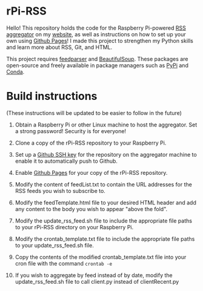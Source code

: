 # rPi-RSS
Hello! This repository holds the code for the Raspberry Pi-powered [RSS aggregator](https://johngnicholas.github.io/rss_feed/feed.html) on my [website](https://johngnicholas.github.io), as well as instructions on how to set up your own using [Github Pages](https://pages.github.com/)! I made this project to strengthen my Python skills and learn more about RSS, Git, and HTML.

This project requires [feedparser](https://github.com/kurtmckee/feedparser) and [BeautifulSoup](https://www.crummy.com/software/BeautifulSoup/). These packages are open-source and freely available in package managers such as [PyPi](https://pypi.org/) and [Conda](https://conda.io).

# Build instructions
(These instructions will be updated to be easier to follow in the future)

1. Obtain a Raspberry Pi or other Linux machine to host the aggregator. Set a strong password! Security is for everyone!

2. Clone a copy of the rPi-RSS repository to your Raspberry Pi.

3. Set up a [Github SSH key](https://docs.github.com/en/github/authenticating-to-github/connecting-to-github-with-ssh) for the repository on the aggregator machine to enable it to automatically push to Github.

4. Enable [Github Pages](https://docs.github.com/en/pages/getting-started-with-github-pages/creating-a-github-pages-site#creating-your-site) for your copy of the rPi-RSS repository.

5. Modify the content of feedList.txt to contain the URL addresses for the RSS feeds you wish to subscribe to.

6. Modify the feedTemplate.html file to your desired HTML header and add any content to the body you wish to appear "above the fold".

7. Modify the update_rss_feed.sh file to include the appropriate file paths to your rPi-RSS directory on your Raspberry Pi.

8. Modify the crontab_template.txt file to include the appropriate file paths to your update_rss_feed.sh file.

9. Copy the contents of the modified crontab_template.txt file into your cron file with the command `crontab -e`

10. If you wish to aggregate by feed instead of by date, modify the update_rss_feed.sh file to call client.py instead of clientRecent.py
